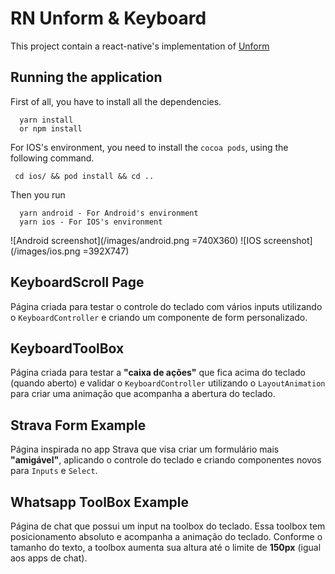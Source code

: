 # RN Unform & Keyboard

This project contain a react-native's implementation of [Unform](https://unform.dev/)

## Running the application

First of all, you have to install all the dependencies.

```
  yarn install
  or npm install
```

For IOS's environment, you need to install the `cocoa pods`, using the following command.

```
 cd ios/ && pod install && cd ..
```

Then you run

```
  yarn android - For Android's environment
  yarn ios - For IOS's environment
```

![Android screenshot](/images/android.png =740X360)
![IOS screenshot](/images/ios.png =392X747)

## KeyboardScroll Page

Página criada para testar o controle do teclado com vários inputs utilizando o `KeyboardController` e criando um componente de form personalizado.

## KeyboardToolBox

Página criada para testar a **"caixa de ações"** que fica acima do teclado (quando aberto) e validar o `KeyboardController` utilizando o `LayoutAnimation` para criar uma animação que acompanha a abertura do teclado.

## Strava Form Example

Página inspirada no app Strava que visa criar um formulário mais **"amigável"**, aplicando o controle do teclado e criando componentes novos para `Inputs` e `Select`.

## Whatsapp ToolBox Example

Página de chat que possui um input na toolbox do teclado. Essa toolbox tem posicionamento absoluto e acompanha a animação do teclado. Conforme o tamanho do texto, a toolbox aumenta sua altura até o limite de **150px** (igual aos apps de chat). 
